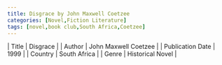 ```yaml
---
title: Disgrace by John Maxwell Coetzee
categories: [Novel,Fiction Literature]
tags: [novel,book club,South Africa,Coetzee]
---
```

        
| Title | Disgrace  |
| Author |  John Maxwell Coetzee  |
| Publication Date | 1999   |
| Country | South Africa |
| Genre | Historical Novel  |
        
